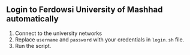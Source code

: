 ## Login to Ferdowsi University of Mashhad automatically
1. Connect to the university networks
2. Replace `username` and `password` with your credentials in `login.sh`
   file.
3. Run the script.
